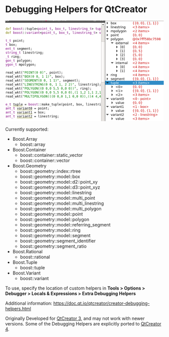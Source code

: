 # Debugging Helpers for QtCreator

![example](example.png)

Currently supported:

* Boost.Array
  * boost::array
* Boost.Container
  * boost::container::static_vector
  * boost::container::vector
* Boost.Geometry
  * boost::geometry::index::rtree
  * boost::geometry::model::box
  * boost::geometry::model::d2::point_xy
  * boost::geometry::model::d3::point_xyz
  * boost::geometry::model::linestring
  * boost::geometry::model::multi_point
  * boost::geometry::model::multi_linestring
  * boost::geometry::model::multi_polygon
  * boost::geometry::model::point
  * boost::geometry::model::polygon
  * boost::geometry::model::referring_segment
  * boost::geometry::model::ring
  * boost::geometry::model::segment
  * boost::geometry::segment_identifier
  * boost::geometry::segment_ratio
* Boost.Rational
  * boost::rational
* Boost.Tuple
  * boost::tuple
* Boost.Variant
  * boost::variant

To use, specify the location of custom helpers in **Tools > Options > Debugger > Locals & Expressions > Extra Debugging Helpers**

Additional information: https://doc.qt.io/qtcreator/creator-debugging-helpers.html

Originally Developed for [QtCreator 3](QtCreator3), and may not work with newer versions.
Some of the Debugging Helpers are explicitly ported to [QtCreator 4](QtCreator4).
